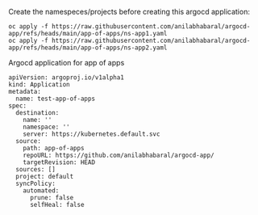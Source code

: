 Create the namespeces/projects before creating this argocd application:
```
oc apply -f https://raw.githubusercontent.com/anilabhabaral/argocd-app/refs/heads/main/app-of-apps/ns-app1.yaml
oc apply -f https://raw.githubusercontent.com/anilabhabaral/argocd-app/refs/heads/main/app-of-apps/ns-app2.yaml
```

Argocd application for app of apps
```
apiVersion: argoproj.io/v1alpha1
kind: Application
metadata:
  name: test-app-of-apps
spec:
  destination:
    name: ''
    namespace: ''
    server: https://kubernetes.default.svc
  source:
    path: app-of-apps
    repoURL: https://github.com/anilabhabaral/argocd-app/
    targetRevision: HEAD
  sources: []
  project: default
  syncPolicy:
    automated:
      prune: false
      selfHeal: false
```
